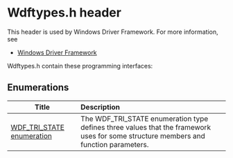 # Wdftypes.h header


This header is used by Windows Driver Framework. For more information, see
- [Windows Driver Framework](../_wdf/index.md)

Wdftypes.h contain these programming interfaces:


## Enumerations

| Title   | Description   |
| ---- |:---- |
| [WDF_TRI_STATE enumeration](ne-wdftypes--wdf-tri-state.md) | The WDF_TRI_STATE enumeration type defines three values that the framework uses for some structure members and function parameters. |

